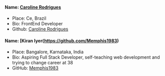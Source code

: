 #### Name: [Caroline Rodrigues](https://github.com/caroline-rodrigues)
- Place: Ce, Brazil
- Bio: FrontEnd Developer
- Github: [Caroline Rodrigues](https://github.com/caroline-rodrigues)

#### Name: [Kiran Iyer(https://github.com/Memphis1983)
- Place: Bangalore, Karnataka, India
- Bio: Aspiring Full Stack Developer, self-teaching web development and trying to change career at 38
- GitHub: [Memphis1983](https://github.com/Memphis1983)